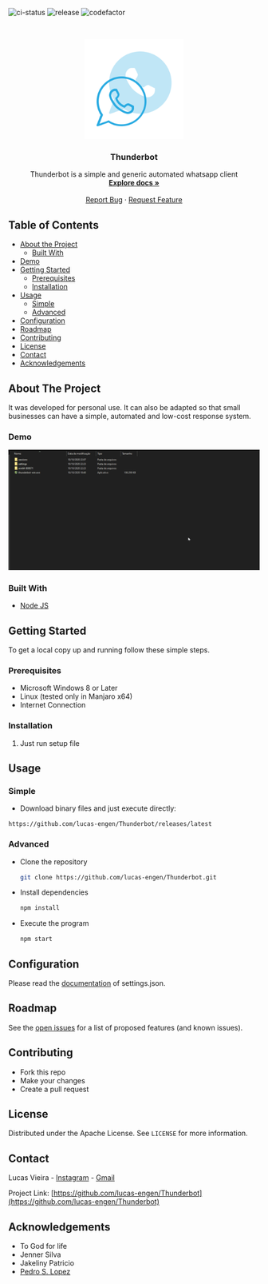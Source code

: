 [Codefactor]: https://www.codefactor.io/repository/github/lucas-engen/thunderbot/badge?s=aa5850e2172e4d9479a3243a7d881bc2b66774b7
[nodeci-status]: https://github.com/lucas-engen/Thunderbot/workflows/Node.js%20CI/badge.svg
[release-ver]: https://img.shields.io/github/v/release/lucas-engen/thunderbot?color=blue

![ci-status][nodeci-status]
![release][release-ver]
![codefactor][Codefactor]

<!-- PROJECT LOGO -->
<br />
<p align="center">
  <a href="https://github.com/lucas-engen/Thunderbot">
    <img src="images/thunderbot_512_png.png" alt="Logo" width="200" height="200">
  </a>

  <h3 align="center">Thunderbot</h3>

  <p align="center">
    Thunderbot is a simple and generic automated whatsapp client
    <br />
    <a href="https://github.com/lucas-engen/Thunderbot"><strong>Explore docs »</strong></a>
    <br />
    <br />
    <a href="https://github.com/lucas-engen/Thunderbot">Report Bug</a>
    ·
    <a href="https://github.com/lucas-engen/Thunderbot">Request Feature</a>
  </p>
</p>



<!-- TABLE OF CONTENTS -->
## Table of Contents

* [About the Project](#about-the-project)
  * [Built With](#built-with)
* [Demo](#demo)
* [Getting Started](#getting-started)
  * [Prerequisites](#prerequisites)
  * [Installation](#installation)
* [Usage](#usage)
  * [Simple](#simple)
  * [Advanced](#advanced)
* [Configuration](#configuration)
* [Roadmap](#roadmap)
* [Contributing](#contributing)
* [License](#license)
* [Contact](#contact)
* [Acknowledgements](#acknowledgements)



<!-- ABOUT THE PROJECT -->
## About The Project

It was developed for personal use. It can also be adapted so that small businesses can have a simple, automated and low-cost response system.

### Demo
![gif](images/demo.gif)

### Built With


* [Node JS](https://nodejs.org/en/)


<!-- GETTING STARTED -->
## Getting Started

To get a local copy up and running follow these simple steps.

### Prerequisites

* Microsoft Windows 8 or Later
* Linux (tested only in Manjaro x64)
* Internet Connection

### Installation
 
1. Just run setup file

<!-- USAGE EXAMPLES -->
## Usage

### Simple
  * Download binary files and just execute directly:
  ```
  https://github.com/lucas-engen/Thunderbot/releases/latest
  ```

### Advanced

  - Clone the repository
    ```sh
    git clone https://github.com/lucas-engen/Thunderbot.git
    ```
  - Install dependencies
    ```sh
    npm install
    ```

  - Execute the program
    ```sh
    npm start
    ```

## Configuration
Please read the [documentation](docs/BOT_SETTINGS.md) of settings.json.



<!-- ROADMAP -->
## Roadmap

See the [open issues](https://github.com/lucas-engen/Thunderbot/issues) for a list of proposed features (and known issues).



<!-- CONTRIBUTING -->
## Contributing

- Fork this repo
- Make your changes
- Create a pull request

<!-- LICENSE -->
## License

Distributed under the Apache License. See `LICENSE` for more information.

<!-- CONTACT -->
## Contact

Lucas Vieira - [Instagram](https://www.instagram.com/__lucas.vmx) - [Gmail](mailto:lucas.engen.cc@gmail.com?subject=Sobre%20o%20thunderbot)

Project Link: [https://github.com/lucas-engen/Thunderbot](https://github.com/lucas-engen/Thunderbot)



<!-- ACKNOWLEDGEMENTS -->
## Acknowledgements

* To God for life
* Jenner Silva
* Jakeliny Patricio
* [Pedro S. Lopez](https://github.com/pedroslopez)
